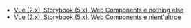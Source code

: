 * [Vue (2.x), Storybook (5.x), Web Components e nothing else](#https://dev.to/lucabro81/vue-2-x-storybook-5-x-web-components-e-nothing-else-5ak6)
* [Vue (2.x), Storybook (5.x), Web Components e nient'altroe](#https://dev.to/lucabro81/vue-2-x-storybook-5-x-web-components-e-nient-altro-4l29)
